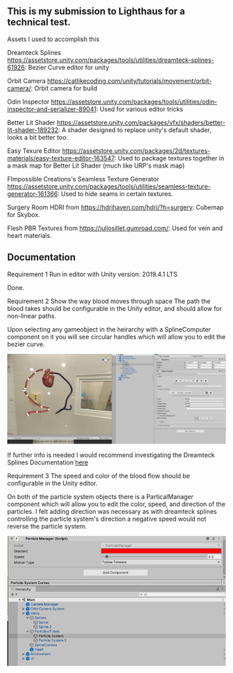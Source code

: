 ## This is my submission to Lighthaus for a technical test.

Assets I used to accomplish this

Dreamteck Splines https://assetstore.unity.com/packages/tools/utilities/dreamteck-splines-61926:
Bezier Curve editor for unity

Orbit Camera https://catlikecoding.com/unity/tutorials/movement/orbit-camera/:
Orbit camera for build

Odin Inspector https://assetstore.unity.com/packages/tools/utilities/odin-inspector-and-serializer-89041:
Used for various editor tricks

Better Lit Shader https://assetstore.unity.com/packages/vfx/shaders/better-lit-shader-189232:
A shader designed to replace unity's default shader, looks a bit better too.

Easy Texure Editor https://assetstore.unity.com/packages/2d/textures-materials/easy-texture-editor-163547:
Used to package textures together in a mask map for Better Lit Shader (much like URP's mask map)

FImpossible Creations's Seamless Texture Generator https://assetstore.unity.com/packages/tools/utilities/seamless-texture-generator-161366:
Used to hide seams in certain textures.

Surgery Room HDRI from https://hdrihaven.com/hdri/?h=surgery:
Cubemap for Skybox.

Flesh PBR Textures from https://juliosillet.gumroad.com/:
Used for vein and heart materials.

## Documentation

Requirement 1
Run in editor with Unity version: 2019.4.1 LTS

Done.

Requirement 2
Show the way blood moves through space
The path the blood takes should be configurable in the Unity editor, and should allow for non-linear paths.

Upon selecting any gameobject in the heirarchy with a SplineComputer component on it you will see circular handles which will allow you to edit the bezier curve.

![Spline](/GithubAssets/Spline.png?raw=true)

If further info is needed I would recommend investigating the Dreamteck Splines Documentation [here](https://dreamteck.io/page/dreamteck_splines/user_manual.pdf)

Requirement 3
The speed and color of the blood flow should be configurable in the Unity editor.

On both of the particle system objects there is a ParticalManager component which will allow you to edit the color, speed, and direction of the particles. I felt adding direction was necessary as with dreamteck splines controlling the particle system's direction a negative speed would not reverse the particle system.

![ParticleManager](/GithubAssets/ParticleManager.png?raw=true)